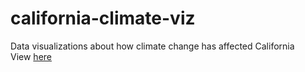 # california-climate-viz
Data visualizations about how climate change has affected California \
View [here](https://jennamorabito.com/climate-change-in-ca/)
